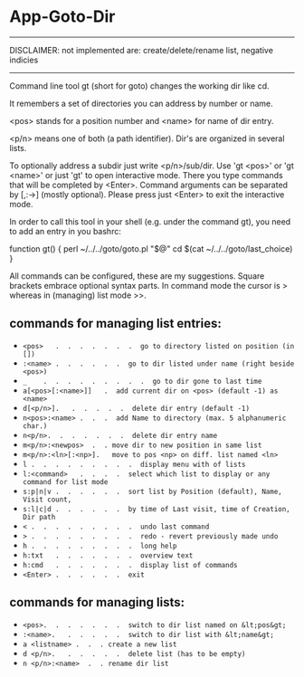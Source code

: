
# App-Goto-Dir

- - -

DISCLAIMER: not implemented are: create/delete/rename list, negative indicies

- - -

  Command line tool gt (short for goto) changes the working dir like cd.

  It remembers a set of directories you can address by number or name.

  &lt;pos&gt; stands for a position number and &lt;name&gt; for name 
  of dir entry. 

  &lt;p/n> means one of both (a path identifier). Dir's are organized in several lists.

  To optionally address a subdir just write &lt;p/n>/sub/dir.
  Use 'gt &lt;pos&gt;' or 'gt &lt;name&gt;' or just 'gt' to open interactive mode.
  There you type commands that will be completed by &lt;Enter&gt;.
  Command arguments can be separated by \[,:-&gt;] (mostly optional).
  Please press just &lt;Enter&gt; to exit the interactive mode.

In order to call this tool in your shell (e.g. under the command gt), you need to add an entry in you bashrc:

function gt() { perl ~/../../goto/goto.pl "$@" cd $(cat ~/../../goto/last_choice) }


All commands can be configured, these are my suggestions.
Square brackets embrace optional syntax parts.
In command mode the cursor is &gt; whereas in (managing) list mode &gt;&gt;.

## commands for managing list entries:
                
- `<pos>   .  .  .  .  .  .  .  go to directory listed on position (in [])`
- `:<name> .  .  .  .  .  .  go to dir listed under name (right beside <pos>)`
- `_    .  .  .  .  .  .  .  .  .  go to dir gone to last time`
- `a[<pos>[:<name>]]   .  add current dir on <pos> (default -1) as <name>`
- `d[<p/n>].   .  .  .  .  .  delete dir entry (default -1)`
- `n<pos>:<name> .  .  .  add Name to directory (max. 5 alphanumeric char.)`
- `n<p/n>.  .  .  .  .  .  .  delete dir entry name`
- `m<p/n>:<newpos>  .  . move dir to new position in same list`
- `m<p/n>:<ln>[:<np>].   move to pos <np> on diff. list named <ln>`
- `l .  .  .  .  .  .  .  .  .  display menu with of lists`
- `l:<command>   .  .  .  .  select which list to display or any command for list mode`
- `s:p|n|v .  .  .  .  .  .  sort list by Position (default), Name, Visit count,`
- `s:l|c|d .  .  .  .  .  .  by time of Last visit, time of Creation, Dir path`
- `< .  .  .  .  .  .  .  .  .  undo last command`
- `> .  .  .  .  .  .  .  .  .  redo - revert previously made undo`
- `h .  .  .  .  .  .  .  .  .  long help`
- `h:txt   .  .  .  .  .  .  .  overview text`
- `h:cmd   .  .  .  .  .  .  .  display list of commands`
- `<Enter> .  .  .  .  .  .  exit`

## commands for managing lists:

- `<pos>.  .  .  .  .  .  .  switch to dir list named on &lt;pos&gt;`
- `:<name>.   .  .  .  .  .  switch to dir list with &lt;name&gt;`
- `a <listname> .  .  . create a new list`
- `d <p/n>.   .  .  .  .  .  delete list (has to be empty)`
- `n <p/n>:<name>  .  . rename dir list`


